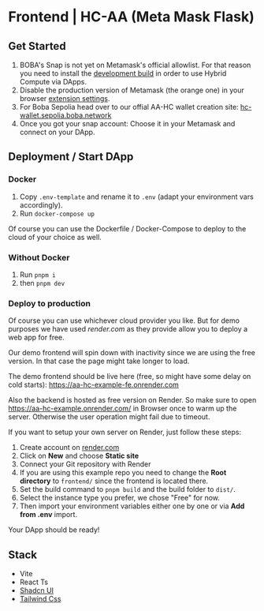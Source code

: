 # Frontend | HC-AA (Meta Mask Flask)

## Get Started
1. BOBA's Snap is not yet on Metamask's official allowlist. For that reason you need to install the [development build](https://chromewebstore.google.com/detail/metamask-flask-developmen/ljfoeinjpaedjfecbmggjgodbgkmjkjk) in order to use Hybrid Compute via DApps.
2. Disable the production version of Metamask (the orange one) in your browser [extension settings](chrome://extensions/). 
3. For Boba Sepolia head over to our offial AA-HC wallet creation site: [hc-wallet.sepolia.boba.network](https://hc-wallet.sepolia.boba.network/)
4. Once you got your snap account: Choose it in your Metamask and connect on your DApp.

## Deployment / Start DApp
### Docker
1. Copy `.env-template` and rename it to `.env` (adapt your environment vars accordingly).
2. Run `docker-compose up`

Of course you can use the Dockerfile / Docker-Compose to deploy to the cloud of your choice as well.

### Without Docker
1. Run `pnpm i`
2. then `pnpm dev`

### Deploy to production
Of course you can use whichever cloud provider you like. But for demo purposes we have used *render.com* as they provide allow you to deploy a web app for free.

Our demo frontend will spin down with inactivity since we are using the free version. In that case the page might take longer to load.

The demo frontend should be live here (free, so might have some delay on cold starts):
https://aa-hc-example-fe.onrender.com

Also the backend is hosted as free version on Render. So make sure to open https://aa-hc-example.onrender.com/ in Browser once to warm up the server. Otherwise the user operation might fail due to timeout.

If you want to setup your own server on Render, just follow these steps:
1. Create account on [render.com](https://render.com)
2. Click on **New** and choose **Static site**
3. Connect your Git repository with Render
4. If you are using this example repo you need to change the **Root directory** to `frontend/` since the frontend is located there.
5. Set the build command to `pnpm build` and the build folder to `dist/`.
6. Select the instance type you prefer, we chose "Free" for now.
7. Then import your environment variables either one by one or via **Add from .env** import.


Your DApp should be ready!

## Stack 
- Vite 
- React Ts
- [Shadcn UI](https://ui.shadcn.com/docs) 
- [Tailwind Css](https://tailwindcss.com/docs/installation)
